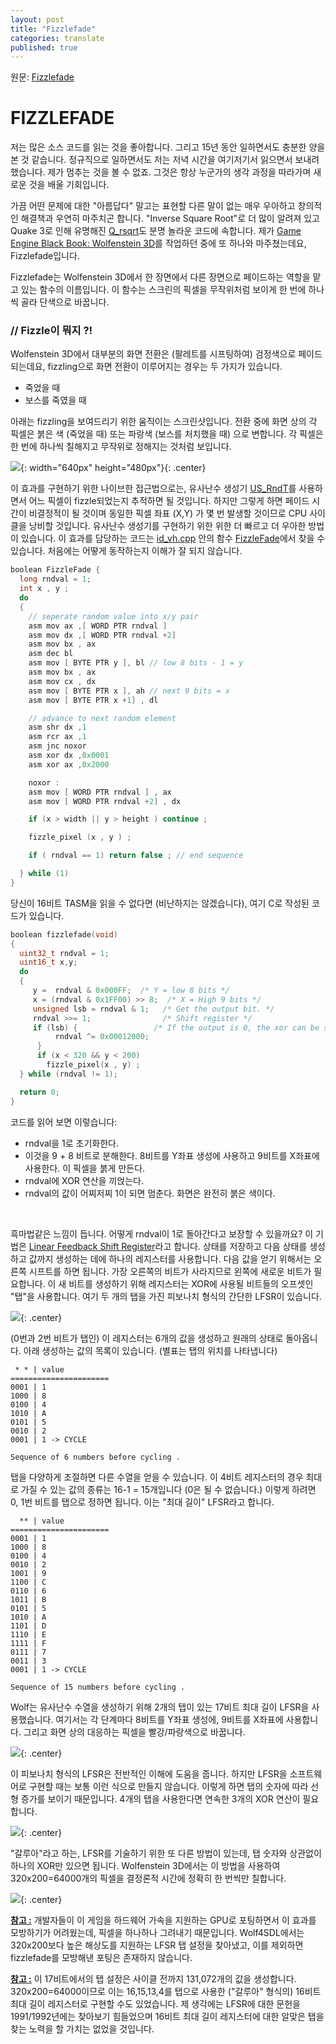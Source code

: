 ```yaml
---
layout: post
title: "Fizzlefade"
categories: translate
published: true
---
```


<style type="text/css">
.center {
    display: block;
    margin: auto;
}
</style>

원문: [Fizzlefade](http://fabiensanglard.net/fizzlefade/)

# FIZZLEFADE

저는 많은 소스 코드를 읽는 것을 좋아합니다. 그리고 15년 동안 일하면서도 충분한 양을 본 것 같습니다. 정규직으로 일하면서도 저는 저녁 시간을 여기저기서 읽으면서 보내려 했습니다. 제가 멈추는 것을 볼 수 없죠. 그것은 항상 누군가의 생각 과정을 따라가며 새로운 것을 배울 기회입니다.

가끔 어떤 문제에 대한 "아름답다" 말고는 표현할 다른 말이 없는 매우 우아하고 창의적인 해결책과 우연히 마주치곤 합니다. "Inverse Square Root"로 더 많이 알려져 있고 Quake 3로 인해 유명해진 [Q_rsqrt](https://en.wikipedia.org/wiki/Fast_inverse_square_root)도 분명 놀라운 코드에 속합니다. 제가 [Game Engine Black Book: Wolfenstein 3D](https://play.google.com/store/books/details/Fabien_Sanglard_Game_Engine_Black_Book?id=Lq4yDwAAQBAJ)를 작업하던 중에 또 하나와 마주쳤는데요, Fizzlefade입니다.

Fizzlefade는 Wolfenstein 3D에서 한 장면에서 다른 장면으로 페이드하는 역할을 맡고 있는 함수의 이름입니다. 이 함수는 스크린의 픽셀을 무작위처럼 보이게 한 번에 하나씩 골라 단색으로 바꿉니다.

### // Fizzle이 뭐지 ?!

Wolfenstein 3D에서 대부분의 화면 전환은 (팔레트를 시프팅하여) 검정색으로 페이드되는데요, fizzling으로 화면 전환이 이루어지는 경우는 두 가지가 있습니다.

- 죽었을 때
- 보스를 죽였을 때

아래는 fizzling을 보여드리기 위한 움직이는 스크린샷입니다. 전환 중에 화면 상의 각 픽셀은 붉은 색 (죽었을 때) 또는 파랑색 (보스를 처치했을 때) 으로 변합니다. 각 픽셀은 한 번에 하나씩 칠해지고 무작위로 정해지는 것처럼 보입니다.

![](/assets/2018-10-01-fizzlefade/die.gif){: width="640px" height="480px"}{: .center}

이 효과를 구현하기 위한 나이브한 접근법으로는, 유사난수 생성기 [US_RndT](https://github.com/id-Software/wolf3d/blob/05167784ef009d0d0daefe8d012b027f39dc8541/WOLFSRC/ID_US_A.ASM#L85)를 사용하면서 어느 픽셀이 fizzle되었는지 추적하면 될 것입니다. 하지만 그렇게 하면 페이드 시간이 비결정적이 될 것이며 동일한 픽셀 좌표 (X,Y) 가 몇 번 발생할 것이므로 CPU 사이클을 낭비할 것입니다. 유사난수 생성기를 구현하기 위한 위한 더 빠르고 더 우아한 방법이 있습니다. 이 효과를 담당하는 코드는 [id_vh.cpp](https://github.com/id-Software/wolf3d/blob/05167784ef009d0d0daefe8d012b027f39dc8541/WOLFSRC/ID_VH.C) 안의 함수 [FizzleFade](https://github.com/id-Software/wolf3d/blob/05167784ef009d0d0daefe8d012b027f39dc8541/WOLFSRC/ID_VH.C#L471)에서 찾을 수 있습니다. 처음에는 어떻게 동작하는지 이해가 잘 되지 않습니다.

```c
boolean FizzleFade {
  long rndval = 1;
  int x , y ;
  do
  {
    // seperate random value into x/y pair
    asm mov ax ,[ WORD PTR rndval ]
    asm mov dx ,[ WORD PTR rndval +2]
    asm mov bx , ax
    asm dec bl
    asm mov [ BYTE PTR y ], bl // low 8 bits - 1 = y
    asm mov bx , ax
    asm mov cx , dx
    asm mov [ BYTE PTR x ], ah // next 9 bits = x
    asm mov [ BYTE PTR x +1] , dl

    // advance to next random element
    asm shr dx ,1
    asm rcr ax ,1
    asm jnc noxor
    asm xor dx ,0x0001
    asm xor ax ,0x2000

    noxor :
    asm mov [ WORD PTR rndval ] , ax
    asm mov [ WORD PTR rndval +2] , dx

    if (x > width || y > height ) continue ;

    fizzle_pixel (x , y ) ;

    if ( rndval == 1) return false ; // end sequence

  } while (1)
}
```

당신이 16비트 TASM을 읽을 수 없다면 (비난하지는 않겠습니다), 여기 C로 작성된 코드가 있습니다.

```c
boolean fizzlefade(void)
{
  uint32_t rndval = 1;
  uint16_t x,y;
  do
  {
     y =  rndval & 0x000FF;  /* Y = low 8 bits */
     x = (rndval & 0x1FF00) >> 8;  /* X = High 9 bits */
     unsigned lsb = rndval & 1;   /* Get the output bit. */
     rndval >>= 1;                /* Shift register */
     if (lsb) {                 /* If the output is 0, the xor can be skipped. */
          rndval ^= 0x00012000;
      }
      if (x < 320 && y < 200)
        fizzle_pixel(x , y) ;
  } while (rndval != 1);

  return 0;
}
```

코드를 읽어 보면 이렇습니다:

- rndval을 1로 초기화한다.
- 이것을 9 + 8 비트로 분해한다. 8비트를 Y좌표 생성에 사용하고 9비트를 X좌표에 사용한다. 이 픽셀을 붉게 만든다.
- rndval에 XOR 연산을 끼얹는다.
- rndval의 값이 어찌저찌 1이 되면 멈춘다. 화면은 완전히 붉은 색이다.

<br />

흑마법같은 느낌이 듭니다. 어떻게 rndval이 1로 돌아간다고 보장할 수 있을까요? 이 기법은 [Linear Feedback Shift Register](https://en.wikipedia.org/wiki/Linear-feedback_shift_register)라고 합니다. 상태를 저장하고 다음 상태를 생성하고 값까지 생성하는 데에 하나의 레지스터를 사용합니다. 다음 값을 얻기 위해서는 오른쪽 시프트를 하면 됩니다. 가장 오른쪽의 비트가 사라지므로 왼쪽에 새로운 비트가 필요합니다. 이 새 비트를 생성하기 위해 레지스터는 XOR에 사용될 비트들의 오프셋인 "탭"을 사용합니다. 여기 두 개의 탭을 가진 피보나치 형식의 간단한 LFSR이 있습니다.

![](/assets/2018-10-01-fizzlefade/4bits_lfsr.svg){: .center}

(0번과 2번 비트가 탭인) 이 레지스터는 6개의 값을 생성하고 원래의 상태로 돌아옵니다. 아래 생성하는 값의 목록이 있습니다. (별표는 탭의 위치를 나타냅니다)

```
 * * | value
======================
0001 | 1
1000 | 8
0100 | 4
1010 | A
0101 | 5
0010 | 2
0001 | 1 -> CYCLE

Sequence of 6 numbers before cycling .
```

탭을 다양하게 조절하면 다른 수열을 얻을 수 있습니다. 이 4비트 레지스터의 경우 최대로 가질 수 있는 값의 종류는 16-1 = 15개입니다 (0은 될 수 없습니다.) 이렇게 하려면 0, 1번 비트를 탭으로 정하면 됩니다. 이는 "최대 길이" LFSR라고 합니다.

```
  ** | value
======================
0001 | 1
1000 | 8
0100 | 4
0010 | 2
1001 | 9
1100 | C
0110 | 6
1011 | B
0101 | 5
1010 | A
1101 | D
1110 | E
1111 | F
0111 | 7
0011 | 3
0001 | 1 -> CYCLE

Sequence of 15 numbers before cycling .
```

Wolf는 유사난수 수열을 생성하기 위해 2개의 탭이 있는 17비트 최대 길이 LFSR을 사용했습니다. 여기서는 각 단계마다 8비트를 Y좌표 생성에, 9비트를 X좌표에 사용합니다. 그리고 화면 상의 대응하는 픽셀을 빨강/파랑색으로 바꿉니다.

![](/assets/2018-10-01-fizzlefade/fibonacci.svg){: .center}

이 피보나치 형식의 LFSR은 전반적인 이해에 도움을 줍니다. 하지만 LFSR을 소프트웨어로 구현할 때는 보통 이런 식으로 만들지 않습니다. 이렇게 하면 탭의 숫자에 따라 선형 증가를 보이기 때문입니다. 4개의 탭을 사용한다면 연속한 3개의 XOR 연산이 필요합니다.

![](/assets/2018-10-01-fizzlefade/fibonacci_hard.svg){: .center}

"갈루아"라고 하는, LFSR를 기술하기 위한 또 다른 방법이 있는데, 탭 숫자와 상관없이 하나의 XOR만 있으면 됩니다. Wolfenstein 3D에서는 이 방법을 사용하여 320x200=64000개의 픽셀을 결정론적 시간에 정확히 한 번씩만 칠합니다.

![](/assets/2018-10-01-fizzlefade/galois.svg){: .center}

**<u>참고 :</u>** 개발자들이 이 게임을 하드웨어 가속을 지원하는 GPU로 포팅하면서 이 효과를 모방하기가 어려웠는데, 픽셀을 하나하나 그려내기 때문입니다. Wolf4SDL에서는 320x200보다 높은 해상도를 지원하는 LFSR 탭 설정을 찾아냈고, 이를 제외하면 fizzlefade를 모방해낸 포팅은 존재하지 않습니다.

**<u>참고 :</u>** 이 17비트에서의 탭 설정은 사이클 전까지 131,072개의 값을 생성합니다. 320x200=64000이므로 이는 16,15,13,4를 탭으로 사용한 ("갈루아" 형식의) 16비트 최대 길이 레지스터로 구현할 수도 있었습니다. 제 생각에는 LFSR에 대한 문헌을 1991/1992년에는 찾아보기 힘들었으며 16비트 최대 길이 레지스터에 대한 알맞은 탭을 찾는 노력을 할 가치는 없었을 것입니다.
